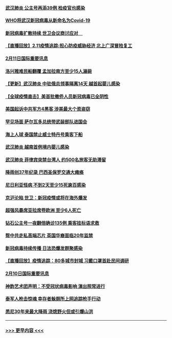 #### [武汉肺炎 公主号再添39例 检疫官也感染](../pages/prog202/a102775031.md?t=02121033) 
#### [WHO将武汉新冠病毒从新命名为Covid-19](../pages/prog202/a102774891.md?t=02121033) 
#### [新冠病毒扩散持续 世卫会议商讨应对　](../pages/prog202/a102774850.md?t=02121033) 
#### [【直播回放】2.11疫情追踪:担心防疫威胁经济 北上广深冒险复工](../pages/prog202/a102774741.md?t=02121033) 
#### [2月11日国际重要讯息](../pages/prog202/a102774621.md?t=02121033) 
#### [洛兴雅难民船翻覆 孟加拉南方至少15人溺毙](../pages/prog202/a102774586.md?t=02121033) 
#### [【更新】武汉肺炎 中驻俄总领事隔离14天 越首起婴儿感染](../pages/prog202/a102770740.md?t=02121033) 
#### [【全球疫情直击】美首批撤侨人员新冠病毒已全阴性](../pages/prog202/a102774523.md?t=02121033) 
#### [美国起诉中共军方4黑客 涉美最大个资盗窃](../pages/prog202/a102774508.md?t=02121033) 
#### [罕见场面  萨尔瓦多总统带武装部队进国会](../pages/prog202/a102774494.md?t=02121033) 
#### [海上人球 泰国禁止威士特丹号乘客下船](../pages/prog202/a102774384.md?t=02121033) 
#### [武汉肺炎 越南首例境内婴儿感染](../pages/prog202/a102774365.md?t=02121033) 
#### [武汉肺炎 菲律宾突禁台湾人 约500名旅客无助滞留](../pages/prog202/a102774288.md?t=02121033) 
#### [降雨创37年纪录 巴西圣保罗交通大瘫痪](../pages/prog202/a102774273.md?t=02121033) 
#### [尼日利亚怪病 不到2天至少15死逾百感染](../pages/prog202/a102774260.md?t=02121033) 
#### [京沪沦陷 世卫：新冠疫情或将在海外爆发](../pages/prog202/a102774135.md?t=02121033) 
#### [超强风暴席亚拉席卷欧洲 至少6人死亡](../pages/prog202/a102774122.md?t=02121033) 
#### [钻石公主号一夜翻倍确诊135例 乘客挂标语求救](../pages/prog202/a102774041.md?t=02121033) 
#### [帮中共走私高端芯片 英国华裔面临20年监禁](../pages/prog202/a102774002.md?t=02121033) 
#### [新冠病毒持续传播 日法恐爆发群聚感染](../pages/prog202/a102773992.md?t=02121033) 
#### [【直播回放】疫情追踪：80多城市封城 习戴口罩首赴民间调研](../pages/prog202/a102773728.md?t=02121033) 
#### [2月10日国际重要讯息](../pages/prog202/a102773759.md?t=02121033) 
#### [神韵艺术团声明：不受冠状病毒影响 演出照常进行](../pages/prog202/a102773674.md?t=02121033) 
#### [泰军人枪击惊魂 幸存者躲厕所上网追踪枪手行动](../pages/prog202/a102773660.md?t=02121033) 
#### [悉尼30年来最大降雨 浇熄野火但或引爆山洪](../pages/prog202/a102773651.md?t=02121033) 

----
#### [ >>> 更早内容 <<< ](../indexes/prog202-earlier.md)
